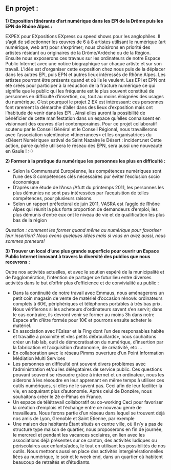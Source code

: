 En projet :
-----------



**1) Exposition Itinérante d’art numérique dans les EPI de la Drôme puis les EPN de Rhône Alpes :**

EXPEX pour EXpositions EXpress ou speed shows pour les anglophiles. Il s’agit de sélectionner les œuvres de 6 à 8 artistes utilisant le numérique (art numérique, web art) pour s’exprimer; nous choisirons en priorité des artistes résidant ou originaires de la Drôme/Ardèche ou de la Région.
Ensuite nous exposerons ces travaux sur les ordinateurs de notre Espace Public Internet avec une notice biographique sur chaque artiste et sur son travail.
L’idée est d’organiser cette exposition chez nous puis de la déplacer dans les autres EPI, puis EPN et autres lieux intéressés de Rhône Alpes. Les artistes pourront être présents quand et où ils le veulent.
Les EPI et EPN ont été créés pour participer à la réduction de la fracture numérique ce qui signifie que le public qui les fréquente est le plus souvent constitué de personnes en difficulté d’insertion, ou, tout au moins éloignées des usages du numérique. C’est pourquoi le projet 2 EX est intéressant: ces personnes font rarement la démarche d’aller dans des lieux d’exposition mais ont l’habitude de venir dans les EPI..
Ainsi elles auront la possibilité de bénéficier de cette manifestation dans un espace qu’elles connaissent en visionnant des œuvres d’art contemporaines.
Pour ce projet collaboratif soutenu par le Conseil Général et le Conseil Régional, nous travaillerons avec l’association valentinoise «Itinerrances»  et les organisatrices du «Désert Numérique» estival de Saint Nazaire le Désert : incident.net
Cette action, parce qu’elle utilisera le réseau des EPN, sera aussi une nouveauté en Gaule ! :-)

**2) Former à la pratique du numérique les personnes les plus en difficulté :**

- Selon la Communauté Européenne, les compétences numériques sont l’une des 8 compétences clés nécessaires pur éviter l’exclusion socio économique
- D’après une étude de l’Ansa /Afutt du printemps 2011, les personnes les plus démunies ne sont pas intéressées par l’acquisition de telles compétences, pour plusieurs raisons.
- Selon un rapport préfectoral de juin 2011, VASRA est l’agglo de Rhône Alpes qui réunit la plus forte proportion de demandeurs d’emploi; les plus démunis d’entre eux ont le niveau de vie et de qualification les plus bas de la région

*Question : comment les former quand même au numérique pour favoriser leur insertion? Nous avons quelques idées mais si vous en avez aussi, nous sommes preneurs!*

**3) Trouver un local d’une plus grande superficie pour ouvrir un Espace Public Internet innovant à travers la diversité des publics que nous recevrons :**

Outre nos activités actuelles, et avec le soutien espéré de la municipalité et de l’agglomération, l’intention de partager ce futur lieu entre diverses activités dans le but d’offrir plus d’efficience et de convivialité au public :

- Dans la continuité de notre travail avec Emmaus, nous aménagerons un petit coin magasin de vente de matériel d’occasion rénové: ordinateurs complets à 60€, périphériques et téléphones portables à très bas prix. Nous vérifierons si les acheteurs d’ordinateurs savent s’en servir; dans le cas contraire, ils devront venir se former au moins 3h dans notre Espace afin d’être formés pour 10€ et pourrons ensuite acheter le matériel.
- En association avec l’Esisar et la Fing dont l’un des responsables habite et travaille à proximité et «les petits débrouillards», nous souhaitons créer un fab lab, outil de démocratisation du numérique, d’insertion par la fabrication et l’acquisition d’autonomie, de créativité, etc …
- En collaboration avec le réseau Pimms ouverture d’un Point Information Médiation Multi Services
- Les personnes en difficulté ont souvent divers problèmes avec l’administration et/ou les délégataires de service public. Ces questions pouvant souvent se résoudre grâce à internet et un ordinateur, nous les aiderons à les résoudre en leur apprenant en même temps à utiliser ces outils numériques, si elles ne le savent pas. Ceci afin de leur faciliter la vie, en acquérant plus d’autonomie.
Après celui de Donzère, nous souhaitons créer le 2è e-Pimas en France.
- Un espace de télétravail collaboratif ou co-working
Ceci pour favoriser la création d’emplois et l’échange entre ce nouveau genre de travailleurs. Nous ferons partie d’un réseau dans lequel se trouvent déjà nos amis de Lyon, Grenoble et Saint Etienne, par exemple
- Une maison des habitants
Étant situés en centre ville, où il n’y a pas de structure type maison de quartier, nous proposerons en fin de journée, le mercredi et pendant les vacances scolaires, en lien avec les associations déjà présentes sur ce canton, des activités ludiques ou périscolaires aux enfants/ados, le tout en utilisant les possibilités de nos outils.
Nous mettrons aussi en place des activités intergénérationnelles liées au numérique, le soir et le week end, dans un quartier où habitent beaucoup de retraités et d’étudiants.
